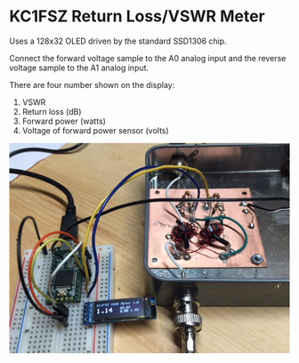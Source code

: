# KC1FSZ Return Loss/VSWR Meter

Uses a 128x32 OLED driven by the standard SSD1306 chip.

Connect the forward voltage sample to the A0 analog input and the reverse
voltage sample to the A1 analog input.

There are four number shown on the display:

1. VSWR
2. Return loss (dB)
3. Forward power (watts)
4. Voltage of forward power sensor (volts)

![alt text](IMG1.jpg "Working demonstration")
